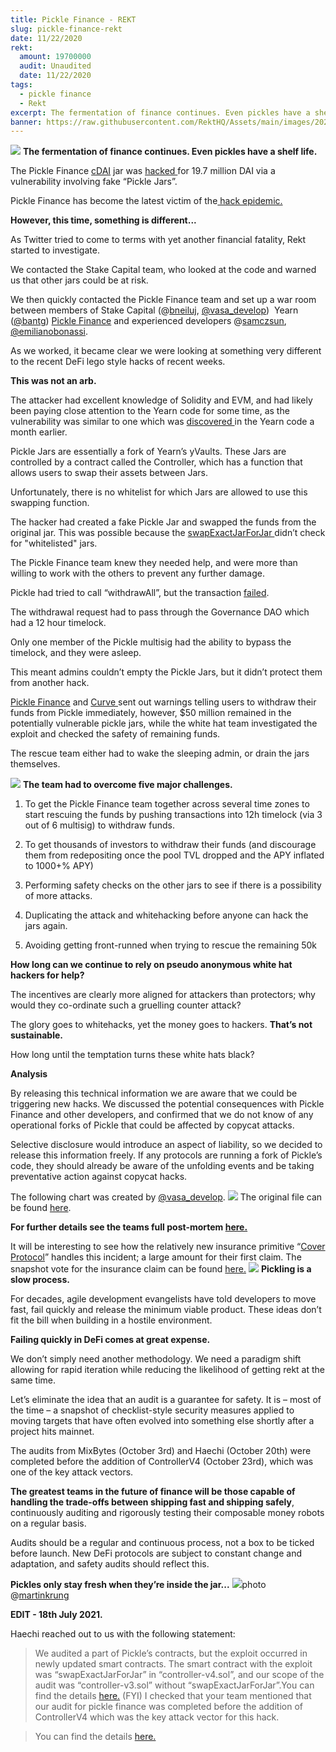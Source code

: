 ```yaml
---
title: Pickle Finance - REKT
slug: pickle-finance-rekt
date: 11/22/2020
rekt: 
  amount: 19700000
  audit: Unaudited
  date: 11/22/2020
tags:
  - pickle finance
  - Rekt
excerpt: The fermentation of finance continues. Even pickles have a shelf life. Pickle Finance has become the latest victim of the hack epidemic. However, this time, something is different...
banner: https://raw.githubusercontent.com/RektHQ/Assets/main/images/2020/11/rr.jpeg
---
```


![](https://raw.githubusercontent.com/RektHQ/Assets/main/images/2020/11/rr.jpeg)
**The fermentation of finance continues. Even pickles have a shelf life.**

The Pickle Finance [cDAI](https://github.com/pickle-finance/contracts#pickle-jars-pjars) jar was [hacked ](https://bloxy.info/tx/0xe72d4e7ba9b5af0cf2a8cfb1e30fd9f388df0ab3da79790be842bfbed11087b0)for 19.7 million DAI via a vulnerability involving fake “Pickle Jars”.

Pickle Finance has become the latest victim of the[ hack epidemic.](/hack-epidemic/)

**However, this time, something is different...**

As Twitter tried to come to terms with yet another financial fatality, Rekt started to investigate.

We contacted the Stake Capital team, who looked at the code and warned us that other jars could be at risk.

We then quickly contacted the Pickle Finance team and set up a war room between members of Stake Capital (@[bneiluj](https://twitter.com/bneiluj), [@vasa_develop](https://twitter.com/vasa_develop))  Yearn ([@bantg](https://twitter.com/bantg)) [Pickle Finance](https://twitter.com/picklefinance) and experienced developers @[samczsun](https://twitter.com/samczsun), [@emilianobonassi](https://twitter.com/emilianobonassi).

As we worked, it became clear we were looking at something very different to the recent DeFi lego style hacks of recent weeks.

**This was not an arb.**

The attacker had excellent knowledge of Solidity and EVM, and had likely been paying close attention to the Yearn code for some time, as the vulnerability was similar to one which was [discovered ](https://github.com/iearn-finance/yearn-security/blob/master/disclosures/2020-10-10.md)in the Yearn code a month earlier.

Pickle Jars are essentially a fork of Yearn’s yVaults. These Jars are controlled by a contract called the Controller, which has a function that allows users to swap their assets between Jars.

Unfortunately, there is no whitelist for which Jars are allowed to use this swapping function.

The hacker had created a fake Pickle Jar and swapped the funds from the original jar. This was possible because the [swapExactJarForJar ](https://twitter.com/emilianobonassi/status/1330239233538318339?s=20)didn’t check for "whitelisted" jars.

The Pickle Finance team knew they needed help, and were more than willing to work with the others to prevent any further damage.

Pickle had tried to call “withdrawAll”, but the transaction [failed](https://etherscan.io/tx/0xb108205dc90466104f10d3e465593825ea88420cd8db6df29afd57e62df5cba6).

The withdrawal request had to pass through the Governance DAO which had a 12 hour timelock.

Only one member of the Pickle multisig had the ability to bypass the timelock, and they were asleep.

This meant admins couldn’t empty the Pickle Jars, but it didn’t protect them from another hack.

[Pickle Finance](https://twitter.com/picklefinance/status/1330256787002564610?s=20) and [Curve ](https://twitter.com/bneiluj/status/1330255575339438088?s=20)sent out warnings telling users to withdraw their funds from Pickle immediately, however, $50 million remained in the potentially vulnerable pickle jars, while the white hat team investigated the exploit and checked the safety of remaining funds.

The rescue team either had to wake the sleeping admin, or drain the jars themselves.

![](https://lh5.googleusercontent.com/iBloOUNiyzcS6t7vuiT8Ric31fzGktin3XSZ53MAGk0eJiylu53vsQJ_BdPOHba_7yH81037JWZX_H48bzbwH5AoNMn3jFz8Q_YplF9Xk8sm47IHRK07RnTIB8I8Ebeba4vJCCJp)
**The team had to overcome five major challenges.**

1. To get the Pickle Finance team together across several time zones to start rescuing the funds by pushing transactions into 12h timelock (via 3 out of 6 multisig) to withdraw funds.

2. To get thousands of investors to withdraw their funds (and discourage them from redepositing once the pool TVL dropped and the APY inflated to 1000+% APY)

3. Performing safety checks on the other jars to see if there is a possibility of more attacks.

4. Duplicating the attack and whitehacking before anyone can hack the jars again.

5. Avoiding getting front-runned when trying to rescue the remaining 50k

**How long can we continue to rely on pseudo anonymous white hat hackers for help?**

The incentives are clearly more aligned for attackers than protectors; why would they co-ordinate such a gruelling counter attack?

The glory goes to whitehacks, yet the money goes to hackers. **That’s not sustainable.**

How long until the temptation turns these white hats black?

**Analysis**

By releasing this technical information we are aware that we could be triggering new hacks. We discussed the potential consequences with Pickle Finance and other developers, and confirmed that we do not know of any operational forks of Pickle that could be affected by copycat attacks.

Selective disclosure would introduce an aspect of liability, so we decided to release this information freely. If any protocols are running a fork of Pickle’s code, they should already be aware of the unfolding events and be taking preventative action against copycat hacks.

The following chart was created by [@vasa_develop](https://twitter.com/vasa_develop).
![](https://raw.githubusercontent.com/RektHQ/Assets/main/images/2020/11/Pickle-Exploit-Overview.png)
The original file can be found [here](https://lucid.app/lucidspark/invitations/accept/8f291e25-bf50-4a77-913d-31ddfb62754b).

**For further details see the teams full post-mortem [here.](https://github.com/banteg/evil-jar/blob/master/readme.md)**

It will be interesting to see how the relatively new insurance primitive “[Cover Protocol](https://twitter.com/CoverProtocol/status/1330238732558098437?s=20)” handles this incident; a large amount for their first claim. The snapshot vote for the insurance claim can be found [here.](https://snapshot.page/#/cover/proposal/QmPSkV68ihhP8EAZbNoQVsTpUh82wiX18ckyEwiUbChRjQ)
![](https://lh5.googleusercontent.com/HcyTLZyj6aAciaM5wFLPJl04zSx8n_iqwYnnetTg_ATBVappkijm1K2TtSjkbAAwsDNFcJCaiz1uibep5WAC4-56uyMRDn8p5jk-iLHk53qklgC1Jc_4JiOZrLkr3jZ-ictipp2N)
**Pickling is a slow process.**

For decades, agile development evangelists have told developers to move fast, fail quickly and release the minimum viable product.
These ideas don’t fit the bill when building in a hostile environment.

**Failing quickly in DeFi comes at great expense.**

We don’t simply need another methodology. We need a paradigm shift allowing for rapid iteration while reducing the likelihood of getting rekt at the same time.

Let’s eliminate the idea that an audit is a guarantee for safety. It is – most of the time – a snapshot of checklist-style security measures applied to moving targets that have often evolved into something else shortly after a project hits mainnet.

The audits from MixBytes (October 3rd) and Haechi (October 20th) were completed before the addition of ControllerV4 (October 23rd), which was one of the key attack vectors.

**The greatest teams in the future of finance will be those capable of handling the trade-offs between shipping fast and shipping safely**, continuously auditing and rigorously testing their composable money robots on a regular basis.

Audits should be a regular and continuous process, not a box to be ticked before launch. New DeFi protocols are subject to constant change and adaptation, and safety audits should reflect this.

**Pickles only stay fresh when they’re inside the jar...**
![](https://lh6.googleusercontent.com/Bx_HYNlFKOcaH6XtCcUCcE5TlykgAkp3vka10Tq1KkOV_bK4YxOtjJTcUt73XhYoauO3_I9SQeu55sTKkjAj0brsKfis-lPGuRpPth03tGxuxEF46oU5lJm_mgvkIL1ro_AYZh6F)photo @[martinkrung ](https://twitter.com/martinkrung)

**EDIT - 18th July 2021.**

Haechi reached out to us with the following statement:

>We audited a part of Pickle’s contracts, but the exploit occurred in newly updated smart contracts. The smart contract with the exploit was “swapExactJarForJar” in “controller-v4.sol”, and our scope of the audit was “controller-v3.sol” without “swapExactJarForJar”.You can find the details [here.](https://twitter.com/haechi_audit/status/1330347468802973698) 
(FYI) I checked that your team mentioned that our audit for pickle finance was completed before the addition of ControllerV4 which was the key attack vector for this hack.

>You can find the details [here.](https://twitter.com/haechi_audit/status/1395583924575686656)
